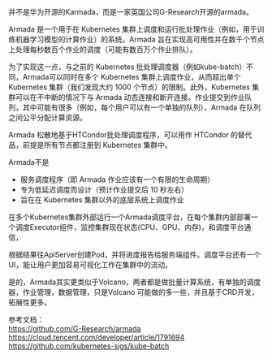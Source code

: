 
并不是华为开源的Karmada，而是一家英国公司G-Research开源的armada。

Armada 是一个用于在 Kubernetes 集群上调度和运行批处理作业（例如，用于训练机器学习模型的计算作业）的系统。Armada 旨在实现高可用性并在数千个节点上处理每秒数百个作业的调度（可能有数百万个作业排队）。

为了实现这一点，与之前的 Kubernetes 批处理调度器（例如kube-batch）不同，Armada可以同时在多个 Kubernetes 集群上调度作业，从而超出单个 Kubernetes 集群（我们发现大约 1000 个节点）的限制。此外，Kubernetes 集群可以在不中断的情况下与 Armada 动态连接和断开连接。作业提交到作业队列，其中可能有很多（例如，每个用户可以有一个单独的队列），Armada 在队列之间公平分配计算资源。

Armada 松散地基于HTCondor批处理调度程序，可以用作 HTCondor 的替代品，前提是所有节点都注册到 Kubernetes 集群中。

Armada不是
* 服务调度程序（即 Armada 作业应该有一个有限的生命周期）
* 专为低延迟调度而设计（预计作业提交后 10 秒左右）
* 旨在在 Kubernetes 集群以外的底层系统上调度作业


在多个Kubernetes集群外部运行一个Armada调度平台，在每个集群内部部署一个调度Executor组件，监控集群现在状态(CPU、GPU、内存)，和调度平台通信，

根据结果往ApiServer创建Pod，并将进度报告给服务端组件。调度平台还有一个UI，能让用户更加容易可视化工作在集群中的流动。

是的，Armada其实更类似于Volcano，两者都是做批量计算系统，有单独的调度器，作业管理，数据管理，只是Volcano 可能做的多一些，并且基于CRD开发，拓展性更多。



参考文档：  
https://github.com/G-Research/armada
https://cloud.tencent.com/developer/article/1791694
https://github.com/kubernetes-sigs/kube-batch